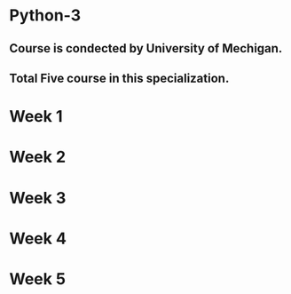 # Python-3 
## Course is condected by University of Mechigan.
## Total Five course in this specialization.

Week 1
============
Week 2
============
Week 3
============
Week 4
============
Week 5
============
